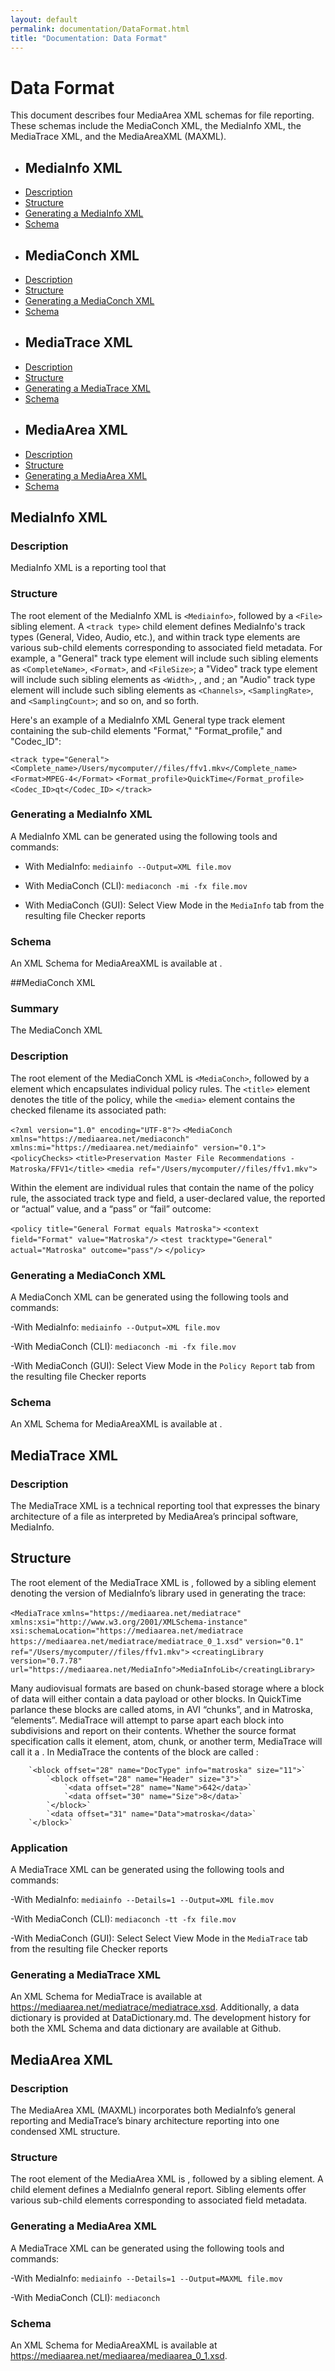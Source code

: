 ```yaml
---
layout: default
permalink: documentation/DataFormat.html
title: "Documentation: Data Format"
---
```


# Data Format

This document describes four MediaArea XML schemas for file reporting. These schemas include the MediaConch XML, the MediaInfo XML, the MediaTrace XML, and the MediaAreaXML (MAXML). 

- ## MediaInfo XML
- [Description](#description)
- [Structure](#structure)
- [Generating a MediaInfo XML](#generating-a-mediainfo-xml)
- [Schema](#schema)
- ## MediaConch XML
- [Description](#description)
- [Structure](#structure)
- [Generating a MediaConch XML](#generating-a-mediaconch-xml)
- [Schema](#schema)
- ## MediaTrace XML
- [Description](#description)
- [Structure](#structure)
- [Generating a MediaTrace XML](#generating-a-mediatrace-xml)
- [Schema](#schema)
- ## MediaArea XML
- [Description](#description)
- [Structure](#structure)
- [Generating a MediaArea XML](#generating-a-mediaarea-xml)
- [Schema](#schema)

## MediaInfo XML

### Description

MediaInfo XML is a reporting tool that 

### Structure

The root element of the MediaInfo XML is `<Mediainfo>`, followed by a `<File>` sibling element. A `<track type>` child element defines MediaInfo's track types (General, Video, Audio, etc.), and within track type elements are various sub-child elements corresponding to associated field metadata. For example, a "General" track type element will include such sibling elements as `<CompleteName>`, `<Format>`, and `<FileSize>`; a "Video" track type element will include such sibling elements as `<Width>`, <Height>, and <PixelAspectRatio>; an "Audio" track type element will include such sibling elements as `<Channels>`, `<SamplingRate>`, and `<SamplingCount>`; and so on, and so forth. 

Here's an example of a MediaInfo XML General type track element containing the sub-child elements "Format," "Format_profile," and "Codec_ID": 

`<track type="General">`
`<Complete_name>/Users/mycomputer//files/ffv1.mkv</Complete_name>`
`<Format>MPEG-4</Format>`
`<Format_profile>QuickTime</Format_profile>`
`<Codec_ID>qt</Codec_ID>`
`</track>`

### Generating a MediaInfo XML

A MediaInfo XML can be generated using the following tools and commands:

- With MediaInfo: `mediainfo --Output=XML file.mov`

- With MediaConch (CLI): `mediaconch -mi -fx file.mov`

- With MediaConch (GUI): Select View Mode in the `MediaInfo` tab from the resulting file Checker reports

### Schema

An XML Schema for MediaAreaXML is available at . 

##MediaConch XML

### Summary

The MediaConch XML 

### Description

The root element of the MediaConch XML is `<MediaConch>`, followed by a <policyChecks> element which encapsulates individual policy rules. The `<title>` element denotes the title of the policy, while the `<media>` element contains the checked filename its associated path:

`<?xml version="1.0" encoding="UTF-8"?>`
`<MediaConch xmlns="https://mediaarea.net/mediaconch" xmlns:mi="https://mediaarea.net/mediainfo" version="0.1">`
`<policyChecks>`
`<title>Preservation Master File Recommendations - Matroska/FFV1</title>`
`<media ref="/Users/mycomputer//files/ffv1.mkv">`

Within the <policyChecks> element are individual <policy> rules that contain the name of the policy rule, the associated track type and field, a user-declared value, the reported or “actual” value, and a “pass” or “fail” outcome:

`<policy title="General Format equals Matroska">`
`<context field="Format" value="Matroska"/>`
`<test tracktype="General" actual="Matroska" outcome="pass"/>`
`</policy>`

### Generating a MediaConch XML

A MediaConch XML can be generated using the following tools and commands:

-With MediaInfo: `mediainfo --Output=XML file.mov`

-With MediaConch (CLI): `mediaconch -mi -fx file.mov`

-With MediaConch (GUI): Select View Mode in the `Policy Report` tab from the resulting file Checker reports

### Schema

An XML Schema for MediaAreaXML is available at . 

## MediaTrace XML

### Description

The MediaTrace XML is a technical reporting tool that expresses the binary architecture of a file as interpreted by MediaArea’s principal software, MediaInfo. 

## Structure

The root element of the MediaTrace XML is <MediaTrace>, followed by a <creatingLibrary> sibling element denoting the version of MediaInfo’s library used in generating the trace:

`<MediaTrace`
    `xmlns="https://mediaarea.net/mediatrace"`
    `xmlns:xsi="http://www.w3.org/2001/XMLSchema-instance"`
    `xsi:schemaLocation="https://mediaarea.net/mediatrace https://mediaarea.net/mediatrace/mediatrace_0_1.xsd"`
    `version="0.1"`
    `ref="/Users/mycomputer//files/ffv1.mkv">`
`<creatingLibrary version="0.7.78" url="https://mediaarea.net/MediaInfo">MediaInfoLib</creatingLibrary>`

Many audiovisual formats are based on chunk-based storage where a block of data will either contain a data payload or other blocks. In QuickTime parlance these blocks are called atoms, in AVI “chunks”, and in Matroska, “elements”. MediaTrace will attempt to parse apart each block into subdivisions and report on their contents. Whether the source format specification calls it element, atom, chunk, or another term, MediaTrace will call it a <block>. In MediaTrace the contents of the block are called <data>:

        `<block offset="28" name="DocType" info="matroska" size="11">`
            `<block offset="28" name="Header" size="3">`
                `<data offset="28" name="Name">642</data>`
                `<data offset="30" name="Size">8</data>`
            `</block>`
            `<data offset="31" name="Data">matroska</data>`
        `</block>`

### Application

A MediaTrace XML can be generated using the following tools and commands:

-With MediaInfo: `mediainfo --Details=1 --Output=XML file.mov`

-With MediaConch (CLI): `mediaconch -tt -fx file.mov`

-With MediaConch (GUI): Select Select View Mode in the `MediaTrace` tab from the resulting file Checker reports

### Generating a MediaTrace XML

An XML Schema for MediaTrace is available at https://mediaarea.net/mediatrace/mediatrace.xsd. Additionally, a data dictionary is provided at DataDictionary.md. The development history for both the XML Schema and data dictionary are available at Github.

## MediaArea XML 

### Description

The MediaArea XML (MAXML) incorporates both MediaInfo’s general reporting and MediaTrace’s binary architecture reporting into one condensed XML structure. 

### Structure

The root element of the MediaArea XML is <MediaArea>, followed by a <media> sibling element. A <MediaInfo> child element defines a MediaInfo general report. Sibling <track type> elements offer various sub-child elements corresponding to associated field metadata. 

### Generating a MediaArea XML

A MediaTrace XML can be generated using the following tools and commands:

-With MediaInfo: `mediainfo --Details=1 --Output=MAXML file.mov`

-With MediaConch (CLI): `mediaconch`

### Schema

An XML Schema for MediaAreaXML is available at https://mediaarea.net/mediaarea/mediaarea_0_1.xsd.

